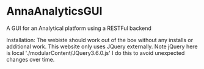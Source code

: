 # AnnaAnalyticsGUI
A GUI for an Analytical platform using a RESTFul backend


Installation:
The webiste should work out of the box without any installs or additional work.
This website only uses JQuery externally. Note jQuery here is local './modularContent/JQuery3.6.0.js' I do this to avoid unexpected changes over time.